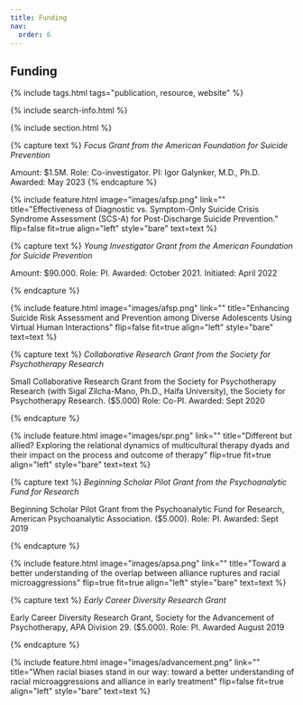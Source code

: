```yaml
---
title: Funding
nav:
  order: 6
---
```


## Funding



{% include tags.html tags="publication, resource, website" %}

{% include search-info.html %}

{% include section.html %}

{% capture text %}
*Focus Grant from the American Foundation for Suicide Prevention*

Amount: $1.5M. Role: Co-investigator. PI: Igor Galynker, M.D., Ph.D. Awarded: May 2023 
{% endcapture %}

{%
  include feature.html
  image="images/afsp.png"
  link=""
  title="Effectiveness of Diagnostic vs. Symptom-Only Suicide Crisis Syndrome Assessment (SCS-A) for Post-Discharge Suicide Prevention."
  flip=false
  fit=true
  align="left"
  style="bare"
  text=text
%}

{% capture text %}
*Young Investigator Grant from the American Foundation for Suicide Prevention*

Amount: $90.000. Role: PI. Awarded: October 2021. Initiated: April 2022

{% endcapture %}

{%
  include feature.html
  image="images/afsp.png"
  link=""
  title="Enhancing Suicide Risk Assessment and Prevention among Diverse Adolescents Using Virtual Human Interactions"
  flip=false
  fit=true
  align="left"
  style="bare"
  text=text
%}



{% capture text %}
*Collaborative Research Grant from the Society for Psychotherapy Research*

Small Collaborative Research Grant from the Society for Psychotherapy Research (with Sigal Zilcha-Mano, Ph.D., Haifa University), the Society for Psychotherapy Research. ($5.000) Role: Co-PI. Awarded: Sept 2020

{% endcapture %}

{%
  include feature.html
  image="images/spr.png"
  link=""
  title="Different but allied? Exploring the relational dynamics of multicultural therapy dyads and their impact on the process and outcome of therapy"
  flip=true
  fit=true
  align="left"
  style="bare"
  text=text
%}


{% capture text %}
*Beginning Scholar Pilot Grant from the Psychoanalytic Fund for Research*

Beginning Scholar Pilot Grant from the Psychoanalytic Fund for Research, American Psychoanalytic Association. ($5.000). Role: PI. Awarded: Sept 2019

{% endcapture %}

{%
  include feature.html
  image="images/apsa.png"
  link=""
  title="Toward a better understanding of the overlap between alliance ruptures and racial microaggressions"
  flip=true
  fit=true
  align="left"
  style="bare"
  text=text
%}

{% capture text %}
*Early Career Diversity Research Grant*

Early Career Diversity Research Grant, Society for the Advancement of Psychotherapy, APA Division 29. ($5.000). Role: PI. Awarded August 2019

{% endcapture %}

{%
  include feature.html
  image="images/advancement.png"
  link=""
  title="When racial biases stand in our way: toward a better understanding of racial microaggressions and alliance in early treatment"
  flip=false
  fit=true
  align="left"
  style="bare"
  text=text
%}